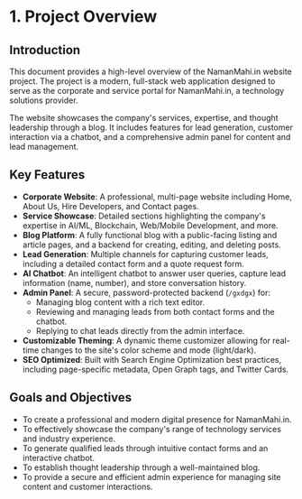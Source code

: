 # 1. Project Overview

## Introduction

This document provides a high-level overview of the NamanMahi.in website project. The project is a modern, full-stack web application designed to serve as the corporate and service portal for NamanMahi.in, a technology solutions provider.

The website showcases the company's services, expertise, and thought leadership through a blog. It includes features for lead generation, customer interaction via a chatbot, and a comprehensive admin panel for content and lead management.

## Key Features

- **Corporate Website**: A professional, multi-page website including Home, About Us, Hire Developers, and Contact pages.
- **Service Showcase**: Detailed sections highlighting the company's expertise in AI/ML, Blockchain, Web/Mobile Development, and more.
- **Blog Platform**: A fully functional blog with a public-facing listing and article pages, and a backend for creating, editing, and deleting posts.
- **Lead Generation**: Multiple channels for capturing customer leads, including a detailed contact form and a quote request form.
- **AI Chatbot**: An intelligent chatbot to answer user queries, capture lead information (name, number), and store conversation history.
- **Admin Panel**: A secure, password-protected backend (`/gxdgx`) for:
    - Managing blog content with a rich text editor.
    - Reviewing and managing leads from both contact forms and the chatbot.
    - Replying to chat leads directly from the admin interface.
- **Customizable Theming**: A dynamic theme customizer allowing for real-time changes to the site's color scheme and mode (light/dark).
- **SEO Optimized**: Built with Search Engine Optimization best practices, including page-specific metadata, Open Graph tags, and Twitter Cards.

## Goals and Objectives

- To create a professional and modern digital presence for NamanMahi.in.
- To effectively showcase the company's range of technology services and industry experience.
- To generate qualified leads through intuitive contact forms and an interactive chatbot.
- To establish thought leadership through a well-maintained blog.
- To provide a secure and efficient admin experience for managing site content and customer interactions.
